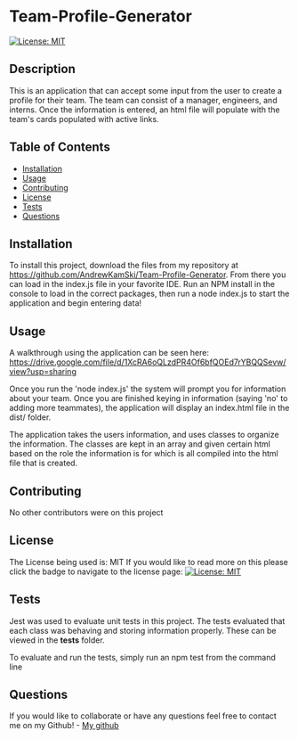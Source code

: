 # Team-Profile-Generator

 [![License: MIT](https://img.shields.io/badge/License-MIT-yellow.svg)](https://opensource.org/licenses/MIT)


## Description

  This is an application that can accept some input from the user to create a profile for their team. The team can consist of a manager, engineers, and interns. Once the information is entered, an html file will populate with the team's cards populated with active links.

  ## Table of Contents

  - [Installation](#installation)
  - [Usage](#usage)
  - [Contributing](#contributing)
  - [License](#license)
  - [Tests](#tests)
  - [Questions](#questions)

  ## Installation

  To install this project, download the files from my repository at https://github.com/AndrewKamSki/Team-Profile-Generator. From there you can load in the index.js file in your favorite IDE. Run an NPM install in the console to load in the correct packages, then run a node index.js to start the application and begin entering data!

  ## Usage
  A walkthrough using the application can be seen here: https://drive.google.com/file/d/1XcRA6oQLzdPR4Of6bfQOEd7rYBQQSevw/view?usp=sharing

  Once you run the 'node index.js' the system will prompt you for information about your team. Once you are finished keying in information (saying 'no' to adding more teammates), the application will display an index.html file in the dist/ folder.

  The application takes the users information, and uses classes to organize the information. The classes are kept in an array and given certain html based on the role the information is for which is all compiled into the html file that is created.

  ## Contributing

  No other contributors were on this project

  ## License
  The License being used is: MIT
  If you would like to read more on this please click the badge to navigate to the license page: 
  [![License: MIT](https://img.shields.io/badge/License-MIT-yellow.svg)](https://opensource.org/licenses/MIT)

  ## Tests

  Jest was used to evaluate unit tests in this project. The tests evaluated that each class was behaving and storing information properly. These can be viewed in the __tests__ folder.

  To evaluate and run the tests, simply run an npm test from the command line
  
  ## Questions

  If you would like to collaborate or have any questions feel free to contact me on my Github!
    - [My github](https://github.com/AndrewKamSki)

  
